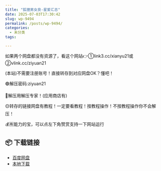 ```yaml
---
title: "狐狸男女良-星爱汇总"
date: 2025-07-03T17:30:42
slug: wp-9494
permalink: /posts/wp-9494/
categories:
  - 未分类
tags:

---
```


如果两个网盘都没有资源了，看这个网站👉①link3.cc/xianyu21或②vlink.cc/ziyuan21

(本站)不需要注册账号！直接转存到对应网盘OK？懂吧！

🟢解压密码:ziyuan21

🔵解压用解压专家！(应用商店有)

🟡转存的链接网盘有教程！一定要看教程！按教程操作！不按教程操作你不会解压！

💰🈶能力的宝，可以点左下角赞赏支持一下网站运行

## 📦 下载链接
- [百度网盘](https://blziyuan21.com/pay-download/9494?key=dc6ddd954a&down_id=0)
- [本地下载](https://blziyuan21.com/pay-download/9494?key=dc6ddd954a&down_id=1)

